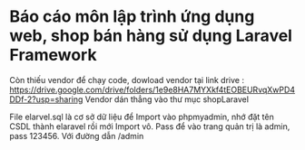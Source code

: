 <h1> Báo cáo môn lập trình ứng dụng web, shop bán hàng sử dụng Laravel Framework  </h1>

Còn thiếu vendor để chạy code, dowload vendor tại link drive : https://drive.google.com/drive/folders/1e9e8HA7MYXkf4tEOBEURvqXwPD4DDf-2?usp=sharing
Vendor dán thẳng vào thư mục shopLaravel

File elarvel.sql là cơ sở dữ liệu để Import vào phpmyadmin, nhớ đặt tên CSDL thành elaravel rồi mới Import vô.
Pass để vào trang quản trị là admin, pass 123456. Với đường dẫn /admin


